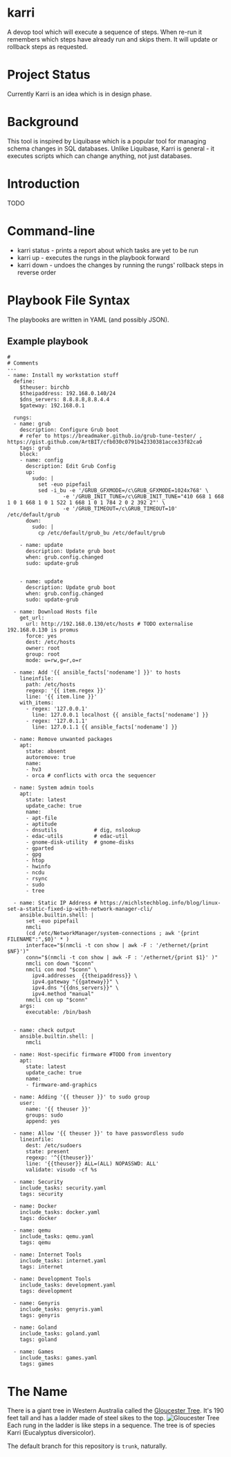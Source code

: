 # karri
A devop tool which will execute a sequence of steps. When re-run it 
remembers which steps have already run and skips them. It will update or rollback steps  as requested.

# Project Status

Currently Karri is an idea which is in design phase.

# Background

This tool is inspired by Liquibase which is a popular tool for managing schema changes in SQL databases. Unlike Liquibase, Karri is general - it executes scripts which can change anything, not just databases.

# Introduction

TODO

# Command-line

* karri status - prints a report about which tasks are yet to be run
* karri up - executes the rungs in the playbook forward
* karri down - undoes the changes by running the rungs' rollback steps in reverse order

# Playbook File Syntax

The playbooks are written in YAML (and possibly JSON). 

## Example playbook

```
#
# Comments
---
- name: Install my workstation stuff
  define:
    $theuser: birchb
    $theipaddress: 192.168.0.140/24    
    $dns_servers: 8.8.8.8,8.8.4.4      
    $gateway: 192.168.0.1             

  rungs:
  - name: grub
    description: Configure Grub boot
    # refer to https://breadmaker.github.io/grub-tune-tester/ , https://gist.github.com/ArtBIT/cfb030c0791b42330381acce33f82ca0
    tags: grub
    block:  
    - name: config
      description: Edit Grub Config
      up:
        sudo: |
          set -euo pipefail
          sed -i_bu -e '/GRUB_GFXMODE=/c\GRUB_GFXMODE=1024x768' \
                  -e '/GRUB_INIT_TUNE=/c\GRUB_INIT_TUNE="410 668 1 668 1 0 1 668 1 0 1 522 1 668 1 0 1 784 2 0 2 392 2"' \
                  -e '/GRUB_TIMEOUT=/c\GRUB_TIMEOUT=10' /etc/default/grub
      down: 
        sudo: |
          cp /etc/default/grub_bu /etc/default/grub
      
    - name: update
      description: Update grub boot
      when: grub.config.changed
      sudo: update-grub

      
    - name: update
      description: Update grub boot
      when: grub.config.changed
      sudo: update-grub

  - name: Download Hosts file
    get_url:
      url: http://192.168.0.130/etc/hosts # TODO externalise 192.168.0.130 is promus
      force: yes
      dest: /etc/hosts
      owner: root
      group: root
      mode: u=rw,g=r,o=r

  - name: Add '{{ ansible_facts['nodename'] }}' to hosts
    lineinfile:
      path: /etc/hosts
      regexp: '{{ item.regex }}'
      line: '{{ item.line }}' 
    with_items:
      - regex: '127.0.0.1' 
        line: 127.0.0.1 localhost {{ ansible_facts['nodename'] }}
      - regex: '127.0.1.1'
        line: 127.0.1.1 {{ ansible_facts['nodename'] }}

  - name: Remove unwanted packages
    apt:
      state: absent
      autoremove: true
      name:
      - hv3
      - orca # conflicts with orca the sequencer

  - name: System admin tools
    apt:
      state: latest
      update_cache: true
      name:
      - apt-file
      - aptitude
      - dnsutils 			# dig, nslookup
      - edac-utils			# edac-util
      - gnome-disk-utility 	# gnome-disks
      - gparted
      - gpg
      - htop
      - hwinfo
      - ncdu
      - rsync
      - sudo
      - tree
      
  - name: Static IP Address # https://michlstechblog.info/blog/linux-set-a-static-fixed-ip-with-network-manager-cli/
    ansible.builtin.shell: |
      set -euo pipefail
      nmcli
      (cd /etc/NetworkManager/system-connections ; awk '{print FILENAME":",$0}' * )
      interface="$(nmcli -t con show | awk -F : '/ethernet/{print $NF}')"
      conn="$(nmcli -t con show | awk -F : '/ethernet/{print $1}' )"
      nmcli con down "$conn"
      nmcli con mod "$conn" \
        ipv4.addresses  {{theipaddress}} \
        ipv4.gateway "{{gateway}}" \
        ipv4.dns "{{dns_servers}}" \
        ipv4.method "manual"
      nmcli con up "$conn"
    args:
      executable: /bin/bash
  

  - name: check output
    ansible.builtin.shell: |
      nmcli
  
  - name: Host-specific firmware #TODO from inventory
    apt:
      state: latest
      update_cache: true
      name:
      - firmware-amd-graphics

  - name: Adding '{{ theuser }}' to sudo group
    user:
      name: '{{ theuser }}'
      groups: sudo
      append: yes

  - name: Allow '{{ theuser }}' to have passwordless sudo
    lineinfile:
      dest: /etc/sudoers
      state: present
      regexp: '^{{theuser}}'
      line: '{{theuser}} ALL=(ALL) NOPASSWD: ALL'
      validate: visudo -cf %s

  - name: Security
    include_tasks: security.yaml
    tags: security

  - name: Docker
    include_tasks: docker.yaml
    tags: docker

  - name: qemu
    include_tasks: qemu.yaml
    tags: qemu

  - name: Internet Tools
    include_tasks: internet.yaml
    tags: internet

  - name: Development Tools
    include_tasks: development.yaml
    tags: development

  - name: Genyris
    include_tasks: genyris.yaml
    tags: genyris

  - name: Goland
    include_tasks: goland.yaml
    tags: goland

  - name: Games
    include_tasks: games.yaml
    tags: games
```


# The Name
There is a giant tree in Western Australia called the [Gloucester Tree](https://en.wikipedia.org/wiki/Gloucester_Tree). It's 190 feet tall and has a ladder made of steel sikes to the top. ![Gloucester Tree](Gloucester.jpeg "The Gloucester Tree") Each rung in the ladder is like steps in a sequence. The tree is of species Karri (Eucalyptus diversicolor). 

The default branch for this repository is `trunk`, naturally.
